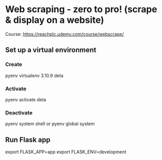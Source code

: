 # Web scraping - zero to pro! (scrape & display on a website)

Course: https://reachplc.udemy.com/course/webscrape/


## Set up a virtual environment 
### Create
pyenv virtualenv 3.10.9 deta
### Activate
pyenv activate deta
### Deactivate
pyenv system shell
or 
pyenv global system

## Run Flask app
export FLASK_APP=app
export FLASK_ENV=development